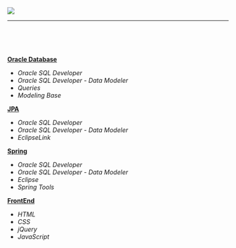 <img src="https://github.com/ZoranKJava/gifs/blob/master/eng-logo-pos.png">

<hr/>

</br>
</br>
</br>



<b><a href="">Oracle Database</a></b>
 * <i>Oracle SQL Developer</i>
 * <i>Oracle SQL Developer - Data Modeler</i>
 * <i>Queries</i>
 * <i>Modeling Base</i>

<b><a href="">JPA</a></b>
 * <i>Oracle SQL Developer</i>
 * <i>Oracle SQL Developer - Data Modeler</i>
 * <i>EclipseLink</i>

<b><a href="">Spring</a></b>
 * <i>Oracle SQL Developer</i>
 * <i>Oracle SQL Developer - Data Modeler</i>
 * <i>Eclipse</i>
 * <i>Spring Tools</i>
 
 <b><a href="">FrontEnd</a></b>
 * <i>HTML</i>
 * <i>CSS</i>
 * <i>jQuery</i>
 * <i>JavaScript</i>

 

